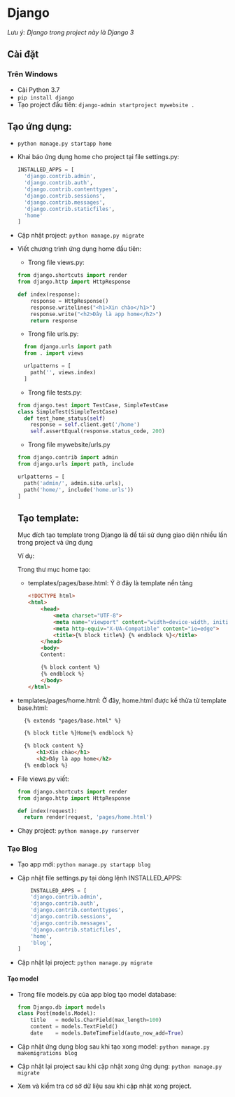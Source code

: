 # Django

_Lưu ý: Django trong project này là Django 3_

## Cài đặt
### Trên Windows 
+ Cài Python 3.7
+ `pip install django`
+ Tạo project đầu tiên: `django-admin startproject mywebsite .`
## Tạo ứng dụng:
+ `python manage.py startapp home`
+ Khai báo ứng dụng home cho project tại file settings.py:
  
  ```py
  INSTALLED_APPS = [
    'django.contrib.admin',
    'django.contrib.auth',
    'django.contrib.contenttypes',
    'django.contrib.sessions',
    'django.contrib.messages',
    'django.contrib.staticfiles',
    'home'
  ]
  ```
 
 + Cập nhật project: `python manage.py migrate`
 + Viết chương trình ứng dụng home đầu tiên:
    + Trong file views.py:
    
    ```py
    from django.shortcuts import render
    from django.http import HttpResponse

    def index(response):
        response = HttpResponse()
        response.writelines("<h1>Xin chào</h1>")
        response.write("<h2>Đây là app home</h2>")
        return response
    ```
    
    + Trong file urls.py:
    
    ```py
      from django.urls import path
      from . import views

      urlpatterns = [
        path('', views.index)
      ]
    ```
    
    + Trong file tests.py:
    
    ```py
    from django.test import TestCase, SimpleTestCase
    class SimpleTest(SimpleTestCase)
      def test_home_status(self)
        response = self.client.get('/home')
        self.assertEqual(response.status_code, 200)
    ```
    
    + Trong file mywebsite/urls.py 
    
    ```py
    from django.contrib import admin
    from django.urls import path, include
    
    urlpatterns = [
      path('admin/', admin.site.urls),
      path('home/', include('home.urls'))
    ]
    ```
    
    ## Tạo template:
    Mục đích tạo template trong Django là để tái sử dụng giao diện nhiều lần trong project và ứng dụng
    
	Ví dụ: 
	
    Trong thư mục home tạo:
    + templates/pages/base.html: Ý ở đây là template nền tảng
    
      ```html
      <!DOCTYPE html>
      <html>
          <head>
              <meta charset="UTF-8">
              <meta name="viewport" content="width=device-width, initial-scale=1.0">
              <meta http-equiv="X-UA-Compatible" content="ie=edge">
              <title>{% block title%} {% endblock %}</title>
          </head>
          <body>
          Content:

          {% block content %}
          {% endblock %}
          </body>
      </html>
      ```
+ templates/pages/home.html: Ở đây, home.html được kế thừa từ template base.html:

  ```html
    {% extends "pages/base.html" %}

    {% block title %}Home{% endblock %}

    {% block content %} 
        <h1>Xin chào</h1>
        <h2>Đây là app home</h2>
    {% endblock %}
  ```
+ File views.py viết:

  ```py
  from django.shortcuts import render
  from django.http import HttpResponse
  
  def index(request):
    return render(request, 'pages/home.html')
  ```
  
+ Chạy project: `python manage.py runserver`

### Tạo Blog
+ Tạo app mới: `python manage.py startapp blog`
+ Cập nhật file settings.py tại dòng lệnh INSTALLED_APPS:

	```py
		INSTALLED_APPS = [
		'django.contrib.admin',
		'django.contrib.auth',
		'django.contrib.contenttypes',
		'django.contrib.sessions',
		'django.contrib.messages',
		'django.contrib.staticfiles',
		'home', 
		'blog',
	]
	```
+ Cập nhật lại project: `python manage.py migrate`
#### Tạo model

+ Trong file models.py của app blog tạo model database:

	```py
	from Django.db import models
	class Post(models.Model):
		title 	= models.CharField(max_length=100)
		content = models.TextField()
		date    = models.DateTimeField(auto_now_add=True)
	```

+ Cập nhật ứng dụng blog sau khi tạo xong model: `python manage.py makemigrations blog`
+ Cập nhật lại project sau khi cập nhật xong ứng dụng: `python manage.py migrate`
+ Xem và kiểm tra cơ sở dữ liệu sau khi cập nhật xong project.




